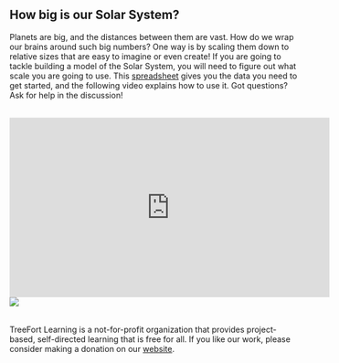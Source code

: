 <h2>How big is our Solar System?</h2>

<p>Planets are big, and the distances between them are vast.  How do we wrap our brains around such big numbers?  One way is by scaling them down to relative sizes that are easy to imagine or even create!  If you are going to tackle building a model of the Solar System, you will need to figure out what scale you are going to use.  This <a href="https://docs.google.com/spreadsheets/d/10oGYB5MGsuPZ7sewPjtRMBVzZY3DGHVCz6WCW5NAhkg/edit?usp=sharing">spreadsheet</a> gives you the data you need to get started, and the following video explains how to use it.  Got questions?  Ask for help in the discussion!<br><br></p>

<iframe width="560" height="315" src="https://www.youtube.com/embed/bNqa3C5JbqQ" frameborder="0" allow="accelerometer; autoplay; encrypted-media; gyroscope; picture-in-picture" allowfullscreen></iframe>

<img src="{{site.baseurl}}img/treeFortLogo.png" align="left">

<p><br><br>TreeFort Learning is a not-for-profit organization that provides project-based, self-directed learning that is free for all.  If you like our work, please consider making a donation on our <a href="http://www.treefortlearning.org">website</a>.</p>
